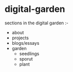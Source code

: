 # digital-garden

sections in the digital garden :-

- about
- projects
- blogs/essays
- garden
  - seedlings
  - sporut
  - plant
